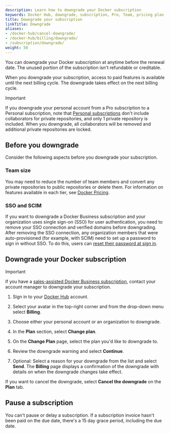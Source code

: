 ```yaml
---
description: Learn how to downgrade your Docker subscription
keywords: Docker Hub, downgrade, subscription, Pro, Team, pricing plan, pause subscription, docker core
title: Downgrade your subscription
linkTitle: Downgrade
aliases:
- /docker-hub/cancel-downgrade/
- /docker-hub/billing/downgrade/
- /subscription/downgrade/
weight: 50
---
```


You can downgrade your Docker subscription at anytime before the renewal date. The unused portion of the subscription isn't refundable or creditable.

When you downgrade your subscription, access to paid features is available until the next billing cycle. The downgrade takes effect on the next billing cycle.

> [!IMPORTANT]
>
> If you downgrade your personal account from a Pro subscription to a Personal subscription, note that [Personal subscriptions](details.md#docker-personal) don't include collaborators for private repositories, and only 1 private repository is included. When you downgrade, all collaborators will be removed and additional private repositories are locked.

## Before you downgrade

Consider the following aspects before you downgrade your subscription.

### Team size

You may need to reduce the number of team members and convert any private repositories to public repositories or delete them. For information on features available in each tier, see [Docker Pricing](https://www.docker.com/pricing).

### SSO and SCIM

If you want to downgrade a Docker Business subscription and your organization uses single sign-on (SSO) for user authentication, you need to remove your SSO connection and verified domains before downgrading. After removing the SSO connection, any organization members that were auto-provisioned (for example, with SCIM) need to set up a password to sign in without SSO. To do this, users can [reset their password at sign in](/accounts/create-account/#reset-your-password-at-sign-in).

## Downgrade your Docker subscription

>[!IMPORTANT]
>
>If you have a [sales-assisted Docker Business subscription](details.md#sales-assisted), contact your account manager to downgrade your subscription. 

1. Sign in to your [Docker Hub](https://hub.docker.com) account.

2. Select your avatar in the top-right corner and from the drop-down menu select **Billing**.

3. Choose either your personal account or an organization to downgrade. 

4. In the **Plan** section, select **Change plan**.

5. On the **Change Plan** page, select the plan you'd like to downgrade to. 

6. Review the downgrade warning and select **Continue**.

7. Optional: Select a reason for your downgrade from the list and select **Send**.
    The **Billing** page displays a confirmation of the downgrade with details on when the downgrade changes take effect.

If you want to cancel the downgrade, select **Cancel the downgrade** on the **Plan** tab.

## Pause a subscription

You can't pause or delay a subscription. If a subscription invoice hasn't been paid on the due date, there's a 15 day grace period, including the due date.
